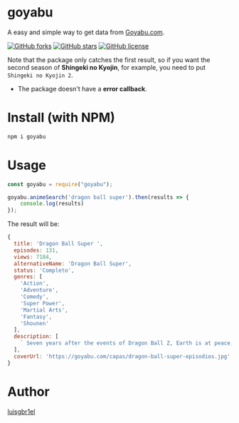 # goyabu
A easy and simple way to get data from <a href="https://goyabu.com">Goyabu.com</a>.

<a href="https://github.com/luisgbr1el/goyabu/network/members"><img alt="GitHub forks" src="https://img.shields.io/github/forks/luisgbr1el/goyabu?style=flat-square"></a>
<a href="https://github.com/luisgbr1el/goyabu/stargazers"><img alt="GitHub stars" src="https://img.shields.io/github/stars/luisgbr1el/goyabu?style=flat-square"></a>
<a href="https://github.com/luisgbr1el/biomas/blob/main/LICENSE"><img alt="GitHub license" src="https://img.shields.io/github/license/luisgbr1el/goyabu?style=flat-square"></a>

Note that the package only catches the first result, so if you want the second season of **Shingeki no Kyojin**, for example, you need to put `Shingeki no Kyojin 2`.

- The package doesn't have a **error callback**.

# Install (with NPM)
```javascript
npm i goyabu
```

# Usage
```javascript
const goyabu = require("goyabu");

goyabu.animeSearch('dragon ball super').then(results => {
    console.log(results)
});
```

The result will be:
```javascript
{
  title: 'Dragon Ball Super ',
  episodes: 131,
  views: 7184,
  alternativeName: 'Dragon Ball Super',
  status: 'Completo',
  genres: [
    'Action',
    'Adventure',
    'Comedy',
    'Super Power',
    'Martial Arts',
    'Fantasy',
    'Shounen'
  ],
  description: [
    ` Seven years after the events of Dragon Ball Z, Earth is at peace, and its people live free from any dangers lurking in the universe. However, this peace is short-lived; a sleeping evil awakens in the dark reaches of the galaxy: Beerus, the ruthless God of Destruction. Disturbed by a prophecy that he will be defeated by a "Super Saiyan God," Beerus and his angelic attendant Whis start searching the universe for this mysterious being. Before long, they reach Earth where they encounter Gokuu Son, one of the planet's mightiest warriors, and his similarly powerful friends. [Written by MAL Rewrite] `
  ],
  coverUrl: 'https://goyabu.com/capas/dragon-ball-super-episodios.jpg'
}
```

# Author
<a href="https://github.com/luisgbr1el">luisgbr1el</a>
